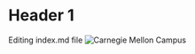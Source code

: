 # Header 1
Editing index.md file
![Carnegie Mellon Campus](https://admission-pantheon.cmu.edu/sites/default/files/styles/hero_50_50_fallback/public/2024-03/231004_Drone-Campus-Fall9554.jpg.webp?itok=jmOmOSlp)

